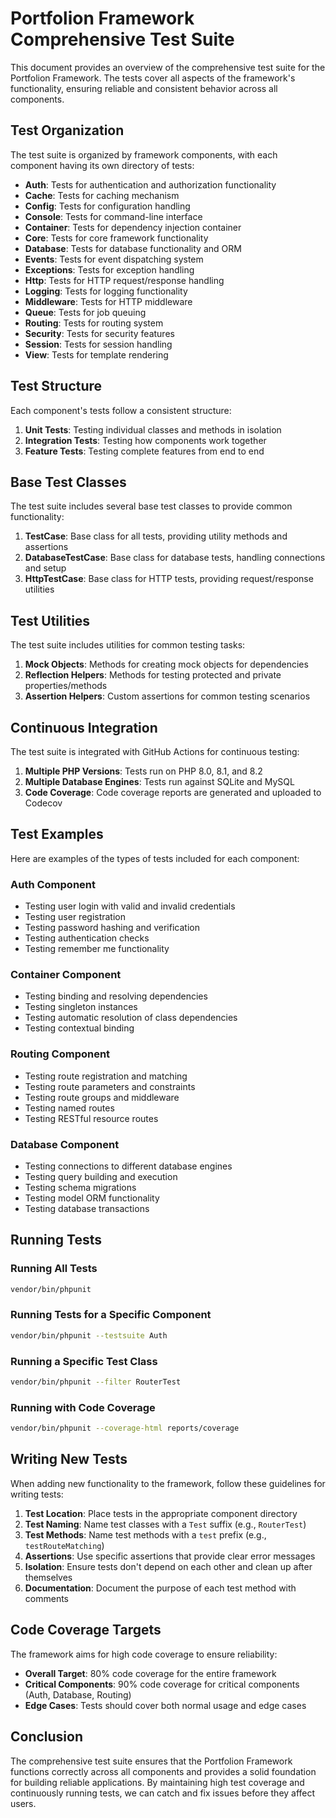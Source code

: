 # Portfolion Framework Comprehensive Test Suite

This document provides an overview of the comprehensive test suite for the Portfolion Framework. The tests cover all aspects of the framework's functionality, ensuring reliable and consistent behavior across all components.

## Test Organization

The test suite is organized by framework components, with each component having its own directory of tests:

- **Auth**: Tests for authentication and authorization functionality
- **Cache**: Tests for caching mechanism
- **Config**: Tests for configuration handling
- **Console**: Tests for command-line interface
- **Container**: Tests for dependency injection container
- **Core**: Tests for core framework functionality
- **Database**: Tests for database functionality and ORM
- **Events**: Tests for event dispatching system
- **Exceptions**: Tests for exception handling
- **Http**: Tests for HTTP request/response handling
- **Logging**: Tests for logging functionality
- **Middleware**: Tests for HTTP middleware
- **Queue**: Tests for job queuing
- **Routing**: Tests for routing system
- **Security**: Tests for security features
- **Session**: Tests for session handling
- **View**: Tests for template rendering

## Test Structure

Each component's tests follow a consistent structure:

1. **Unit Tests**: Testing individual classes and methods in isolation
2. **Integration Tests**: Testing how components work together
3. **Feature Tests**: Testing complete features from end to end

## Base Test Classes

The test suite includes several base test classes to provide common functionality:

1. **TestCase**: Base class for all tests, providing utility methods and assertions
2. **DatabaseTestCase**: Base class for database tests, handling connections and setup
3. **HttpTestCase**: Base class for HTTP tests, providing request/response utilities

## Test Utilities

The test suite includes utilities for common testing tasks:

1. **Mock Objects**: Methods for creating mock objects for dependencies
2. **Reflection Helpers**: Methods for testing protected and private properties/methods
3. **Assertion Helpers**: Custom assertions for common testing scenarios

## Continuous Integration

The test suite is integrated with GitHub Actions for continuous testing:

1. **Multiple PHP Versions**: Tests run on PHP 8.0, 8.1, and 8.2
2. **Multiple Database Engines**: Tests run against SQLite and MySQL
3. **Code Coverage**: Code coverage reports are generated and uploaded to Codecov

## Test Examples

Here are examples of the types of tests included for each component:

### Auth Component

- Testing user login with valid and invalid credentials
- Testing user registration
- Testing password hashing and verification
- Testing authentication checks
- Testing remember me functionality

### Container Component

- Testing binding and resolving dependencies
- Testing singleton instances
- Testing automatic resolution of class dependencies
- Testing contextual binding

### Routing Component

- Testing route registration and matching
- Testing route parameters and constraints
- Testing route groups and middleware
- Testing named routes
- Testing RESTful resource routes

### Database Component

- Testing connections to different database engines
- Testing query building and execution
- Testing schema migrations
- Testing model ORM functionality
- Testing database transactions

## Running Tests

### Running All Tests

```bash
vendor/bin/phpunit
```

### Running Tests for a Specific Component

```bash
vendor/bin/phpunit --testsuite Auth
```

### Running a Specific Test Class

```bash
vendor/bin/phpunit --filter RouterTest
```

### Running with Code Coverage

```bash
vendor/bin/phpunit --coverage-html reports/coverage
```

## Writing New Tests

When adding new functionality to the framework, follow these guidelines for writing tests:

1. **Test Location**: Place tests in the appropriate component directory
2. **Test Naming**: Name test classes with a `Test` suffix (e.g., `RouterTest`)
3. **Test Methods**: Name test methods with a `test` prefix (e.g., `testRouteMatching`)
4. **Assertions**: Use specific assertions that provide clear error messages
5. **Isolation**: Ensure tests don't depend on each other and clean up after themselves
6. **Documentation**: Document the purpose of each test method with comments

## Code Coverage Targets

The framework aims for high code coverage to ensure reliability:

- **Overall Target**: 80% code coverage for the entire framework
- **Critical Components**: 90% code coverage for critical components (Auth, Database, Routing)
- **Edge Cases**: Tests should cover both normal usage and edge cases

## Conclusion

The comprehensive test suite ensures that the Portfolion Framework functions correctly across all components and provides a solid foundation for building reliable applications. By maintaining high test coverage and continuously running tests, we can catch and fix issues before they affect users. 